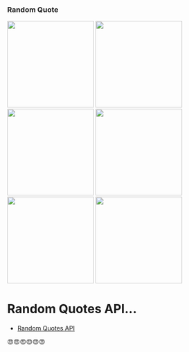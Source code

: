 ### Random Quote

<img src="https://i.imgur.com/7FCrLGN.png" width="200" /> <img src="https://i.imgur.com/VxAdy7H.png" width="200" />
<img src="https://i.imgur.com/mFVhrh6.png" width="200" /> <img src="https://i.imgur.com/vxCMhrQ.png" width="200" />
<img src="https://i.imgur.com/DK7Az3g.png" width="200" /> <img src="https://i.imgur.com/9SLEcGj.png" width="200" />

# Random Quotes API...

- [Random Quotes API](https://github.com/lukePeavey/quotable)

😍😍😍😍😍😍
